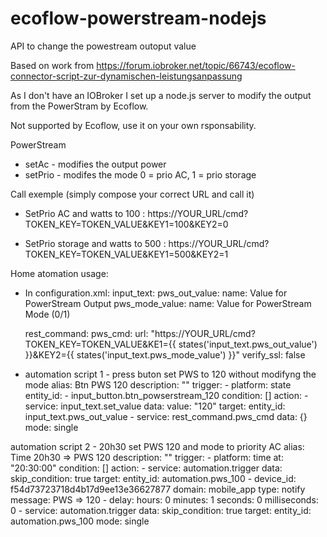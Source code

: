 # ecoflow-powerstream-nodejs
API to change the powestream outoput value

Based on work from https://forum.iobroker.net/topic/66743/ecoflow-connector-script-zur-dynamischen-leistungsanpassung

As I don't have an IOBroker I set up a node.js server to modify the output from the PowerStram by Ecoflow.

Not supported by Ecoflow, use it on your own rsponsability.

PowerStream
- setAc - modifies the output power
- setPrio - modifes the mode 0 = prio AC, 1 = prio storage

Call exemple (simply compose your correct URL and call it)
- SetPrio AC and watts to 100 :
https://YOUR_URL/cmd?TOKEN_KEY=TOKEN_VALUE&KEY1=100&KEY2=0

- SetPrio storage and watts to 500 :
https://YOUR_URL/cmd?TOKEN_KEY=TOKEN_VALUE&KEY1=500&KEY2=1

Home atomation usage:
- In configuration.xml:
  input_text:
  pws_out_value:
    name: Value for PowerStream Output
  pws_mode_value:
    name: Value for PowerStream Mode (0/1)
    
  rest_command:
    pws_cmd:
      url: "https://YOUR_URL/cmd?TOKEN_KEY=TOKEN_VALUE&KE1={{ states('input_text.pws_out_value') }}&KEY2={{ states('input_text.pws_mode_value') }}"
      verify_ssl: false


- automation script 1 - press buton set PWS to 120 without modifyng the mode
    alias: Btn PWS 120
    description: ""
    trigger:
      - platform: state
        entity_id:
          - input_button.btn_powserstream_120
    condition: []
    action:
      - service: input_text.set_value
        data:
          value: "120"
        target:
          entity_id: input_text.pws_out_value
      - service: rest_command.pws_cmd
        data: {}
    mode: single

automation script 2 - 20h30 set PWS 120 and mode to priority AC
  alias: Time 20h30 => PWS 120
  description: ""
  trigger:
    - platform: time
      at: "20:30:00"
  condition: []
  action:
    - service: automation.trigger
      data:
        skip_condition: true
      target:
        entity_id: automation.pws_100
    - device_id: f54d73723718d4b17d9ee13e36627877
      domain: mobile_app
      type: notify
      message: PWS => 120
    - delay:
        hours: 0
        minutes: 1
        seconds: 0
        milliseconds: 0
    - service: automation.trigger
      data:
        skip_condition: true
      target:
        entity_id: automation.pws_100
  mode: single

  



